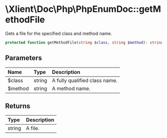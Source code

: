 # \\Xlient\\Doc\\Php\\PhpEnumDoc::getMethodFile

Gets a file for the specified class and method name.

```php
protected function getMethodFile(string $class, string $method): string
```

## Parameters

| Name | Type | Description |
| :--- | :--- | :--- |
| $class | string | A fully qualified class name. |
| $method | string | A method name. |

## Returns

| Type | Description |
| :--- | :--- |
| string | A file. |